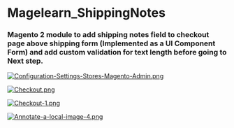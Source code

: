 # Magelearn_ShippingNotes
### Magento 2 module to add shipping notes field to checkout page above shipping form (Implemented as a UI Component Form) and add custom validation for text length before going to Next step.

[![Configuration-Settings-Stores-Magento-Admin.png](https://i.postimg.cc/t49SXgQm/Configuration-Settings-Stores-Magento-Admin.png)](https://postimg.cc/KRsrfxYn)

[![Checkout.png](https://i.postimg.cc/T1Y1dm03/Checkout.png)](https://postimg.cc/0MFPZzhT)

[![Checkout-1.png](https://i.postimg.cc/VNqkX4HN/Checkout-1.png)](https://postimg.cc/WD4VvmVR)

[![Annotate-a-local-image-4.png](https://i.postimg.cc/wvFxGMz8/Annotate-a-local-image-4.png)](https://postimg.cc/k66dVnDf)
